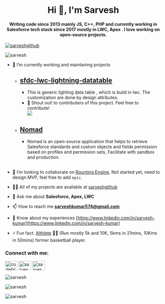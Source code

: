 <h1 align="center">Hi 👋, I'm Sarvesh</h1>
<h4 align="center">Writing code since 2013 mainly JS, C++, PHP and currently working in Salesforce tech stack since 2017 mostly in LWC, Apex . I love working on open-source projects.</h3>

<p align="left"> <a href="https://github.com/Sarveshgithub"><img src="https://github-profile-trophy.vercel.app/?username=sarveshgithub" alt="sarveshgithub" /></a> </p>

<p align="left"><img src="https://komarev.com/ghpvc/?username=sarveshgithub&label=Profile%20views&color=0e75b6&style=flat" alt="sarvesh" /> </p>

- 🔭 I’m currently working and maintaning projects

  - ## [sfdc-lwc-lightning-datatable](https://github.com/Sarveshgithub/sfdc-lwc-lightning-datatable)
    - This is generic lighting data table , which is build in lwc. The customization are done by design attributes.
    - 📣 Shout out! to contributers of this project. Feel free to contribute!  
      <a href="https://github.com/Sarveshgithub/sfdc-lwc-lightning-datatable/graphs/contributors">
      <img src="https://contrib.rocks/image?repo=Sarveshgithub/sfdc-lwc-lightning-datatable" />
      </a>
  - ## [Nomad](https://github.com/Sarveshgithub/Nomad)
    - Nomad is an open-source application that helps to retrieve Salesforce standards and custom objects and fields permission based on profiles and permission sets, Facilitate with sandbox and production.  
      &nbsp;

- 👯 I’m looking to collaborate on [Rounting Engine](https://github.com/users/Sarveshgithub/projects/4), Not started yet, need to design MVP, feel free to add `epic`.

- 👨‍💻 All of my projects are available at [sarveshgithub](Https://github.com/sarveshgithub)

- 💬 Ask me about **Salesforce, Apex, LWC**

- 📫 How to reach me **sarveshkumar574@gmail.com**

- 📄 Know about my experiences [https://www.linkedin.com/in/sarvesh-kumar](https://www.linkedin.com/in/sarvesh-kumar)
- ⚡ Fun fact: [Althlete](https://www.strava.com/athletes/sarvesh574) 🏃🏼 (Run mostly 5k and 10K, 5kms in 21mins, 10Kms in 50mins) former basketball player.

### Connect with me:

<p>
<a href="https://twitter.com/sarvesh201" target="blank"><img align="center" src="https://raw.githubusercontent.com/rahuldkjain/github-profile-readme-generator/master/src/images/icons/Social/twitter.svg" alt="codefriar" height="30" width="40" /></a>
<a href="https://linkedin.com/in/sarvesh-kumar" target="blank"><img align="center" src="https://raw.githubusercontent.com/rahuldkjain/github-profile-readme-generator/master/src/images/icons/Social/linked-in-alt.svg" alt="sarvesh" height="30" width="40" /></a>
<a href="https://salesforce.stackexchange.com/users/49944/sarvesh" target="blank"><img align="center" src="https://raw.githubusercontent.com/rahuldkjain/github-profile-readme-generator/master/src/images/icons/Social/stack-overflow.svg" alt="sarvesh" height="30" width="40" /></a>
</p>

<p ><img src="https://github-readme-stats.vercel.app/api/top-langs?username=sarveshgithub&show_icons=true&locale=en&layout=compact" alt="sarvesh" ></p>

<p><img align="center" src="https://github-readme-stats.vercel.app/api?username=sarveshgithub&show_icons=true&locale=en" alt="sarvesh" /></p>

<p><img align="center" src="https://github-readme-streak-stats.herokuapp.com/?user=sarveshgithub&" alt="sarvesh" /></p>


